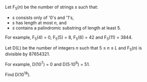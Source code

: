 <p>Let F<sub>5</sub>(<var>n</var>) be the number of strings <var>s</var> such that:</p>
<ul><li><var>s</var> consists only of '0's and '1's,
</li><li><var>s</var> has length at most <var>n</var>, and
</li><li><var>s</var> contains a palindromic substring of length at least 5.
</li></ul><p>For example, F<sub>5</sub>(4) = 0, F<sub>5</sub>(5) = 8, 
F<sub>5</sub>(6) = 42 and F<sub>5</sub>(11) = 3844.</p>

<p>Let D(<var>L</var>) be the number of integers <var>n</var> such that 
5 ≤ <var>n</var> ≤ <var>L</var> and F<sub>5</sub>(<var>n</var>) is divisible by 87654321.</p>

<p>For example, D(10<sup>7</sup>) = 0 and D(5·10<sup>9</sup>) = 51.</p>

<p>Find D(10<sup>18</sup>).</p>
